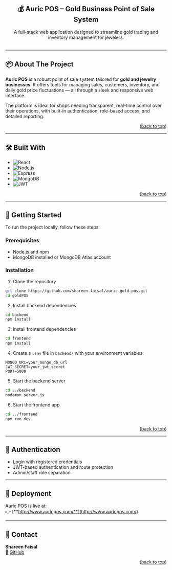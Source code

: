 <a id="readme-top"></a>

<div align="center">
  <h2 align="center">💰 Auric POS – Gold Business Point of Sale System</h2>

  <p align="center">
    A full-stack web application designed to streamline gold trading and inventory management for jewelers.
    <br />
    <br />
  </p>
</div>

---

## 📦 About The Project

**Auric POS** is a robust point of sale system tailored for **gold and jewelry businesses**. It offers tools for managing sales, customers, inventory, and daily gold price fluctuations — all through a sleek and responsive web interface.

The platform is ideal for shops needing transparent, real-time control over their operations, with built-in authentication, role-based access, and detailed reporting.

<p align="right">(<a href="#readme-top">back to top</a>)</p>

---

## 🛠️ Built With

- ![React](https://img.shields.io/badge/React-20232a?style=for-the-badge&logo=react&logoColor=61dafb)
- ![Node.js](https://img.shields.io/badge/Node.js-43853d?style=for-the-badge&logo=node.js&logoColor=white)
- ![Express](https://img.shields.io/badge/Express.js-000000?style=for-the-badge&logo=express&logoColor=white)
- ![MongoDB](https://img.shields.io/badge/MongoDB-4ea94b?style=for-the-badge&logo=mongodb&logoColor=white)
- ![JWT](https://img.shields.io/badge/JWT-000000?style=for-the-badge&logo=jsonwebtokens&logoColor=white)

<p align="right">(<a href="#readme-top">back to top</a>)</p>

---

## 🧪 Getting Started

To run the project locally, follow these steps:

### Prerequisites

- Node.js and npm
- MongoDB installed or MongoDB Atlas account

### Installation

1. Clone the repository

```bash
git clone https://github.com/shareen-faisal/auric-gold-pos.git
cd goldPOS
```

2. Install backend dependencies

```bash
cd backend
npm install
```

3. Install frontend dependencies

```bash
cd frontend
npm install
```

4. Create a `.env` file in `backend/` with your environment variables:

```env
MONGO_URI=your_mongo_db_url
JWT_SECRET=your_jwt_secret
PORT=5000
```

5. Start the backend server

```bash
cd ../backend
nodemon server.js
```

6. Start the frontend app

```bash
cd ../frontend
npm run dev
```

<p align="right">(<a href="#readme-top">back to top</a>)</p>

---

## 🔐 Authentication

- Login with registered credentials
- JWT-based authentication and route protection
- Admin/staff role separation

---

## 📌 Deployment

Auric POS is live at:  
👉 [**http://www.auricpos.com/**](http://www.auricpos.com/)

---

## 📧 Contact

**Shareen Faisal**  
🔗 [GitHub](https://github.com/shareen-faisal)

<p align="right">(<a href="#readme-top">back to top</a>)</p>
